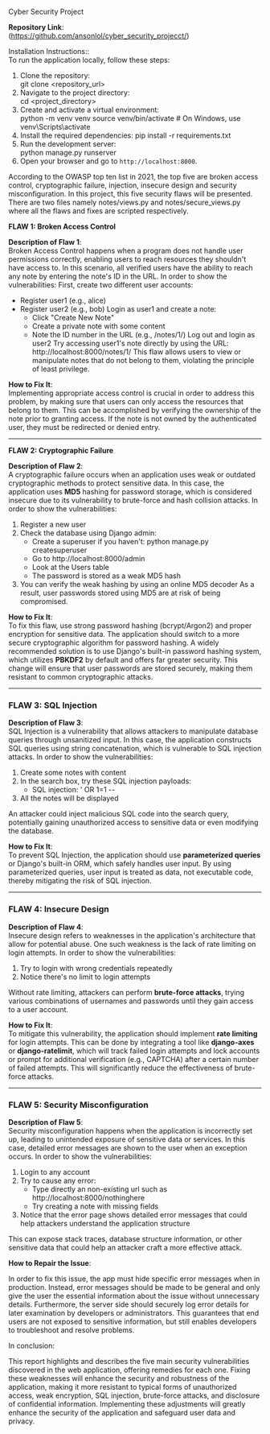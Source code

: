 Cyber Security Project

**Repository Link**:  
(https://github.com/ansonlol/cyber_security_projecct/)

Installation Instructions::  
To run the application locally, follow these steps:
1. Clone the repository:  
git clone <repository_url>
2. Navigate to the project directory:  
cd <project_directory>
3. Create and activate a virtual environment:    
python -m venv venv
source venv/bin/activate  # On Windows, use venv\Scripts\activate
4. Install the required dependencies: 
   pip install -r requirements.txt
5. Run the development server:  
   python manage.py runserver
6. Open your browser and go to `http://localhost:8000`.

According to the OWASP top ten list in 2021, the top five are broken access control, cryptographic failure, injection, insecure design and security misconfiguration. In this project, this five security flaws will be presented. There are two files namely notes/views.py and notes/secure_views.py where all the flaws and fixes are scripted respectively. 

**FLAW 1: Broken Access Control**

**Description of Flaw 1**:  
Broken Access Control happens when a program does not handle user permissions correctly, enabling users to reach resources they shouldn't have access to. In this scenario, all verified users have the ability to reach any note by entering the note's ID in the URL.
In order to show the vulnerabilities: 
First, create two different user accounts:
- Register user1 (e.g., alice)
- Register user2 (e.g., bob)
Login as user1 and create a note:
  - Click "Create New Note"
  - Create a private note with some content
  - Note the ID number in the URL (e.g., /notes/1/)
 Log out and login as user2
  Try accessing user1's note directly by using the URL: http://localhost:8000/notes/1/
This flaw allows users to view or manipulate notes that do not belong to them, violating the principle of least privilege.

**How to Fix It**:  
Implementing appropriate access control is crucial in order to address this problem, by making sure that users can only access the resources that belong to them. This can be accomplished by verifying the ownership of the note prior to granting access. If the note is not owned by the authenticated user, they must be redirected or denied entry.

---
 **FLAW 2: Cryptographic Failure**

**Description of Flaw 2**:  
A cryptographic failure occurs when an application uses weak or outdated cryptographic methods to protect sensitive data. In this case, the application uses **MD5** hashing for password storage, which is considered insecure due to its vulnerability to brute-force and hash collision attacks. 
In order to show the vulnerabilities: 
1. Register a new user
2. Check the database using Django admin:
   - Create a superuser if you haven't:
     python manage.py createsuperuser
   - Go to http://localhost:8000/admin
   - Look at the Users table
   - The password is stored as a weak MD5 hash
3. You can verify the weak hashing by using an online MD5 decoder
As a result, user passwords stored using MD5 are at risk of being compromised.

**How to Fix It**:  
To fix this flaw, use strong password hashing (bcrypt/Argon2) and proper encryption for sensitive data. The application should switch to a more secure cryptographic algorithm for password hashing. A widely recommended solution is to use Django's built-in password hashing system, which utilizes **PBKDF2** by default and offers far greater security. This change will ensure that user passwords are stored securely, making them resistant to common cryptographic attacks.

---

### **FLAW 3: SQL Injection**

**Description of Flaw 3**:  
SQL Injection is a vulnerability that allows attackers to manipulate database queries through unsanitized input. In this case, the application constructs SQL queries using string concatenation, which is vulnerable to SQL injection attacks. 
In order to show the vulnerabilities: 
1. Create some notes with content
2. In the search box, try these SQL injection payloads:
   - SQL injection: ' OR 1=1 --
3. All the notes will be displayed

An attacker could inject malicious SQL code into the search query, potentially gaining unauthorized access to sensitive data or even modifying the database.

**How to Fix It**:  
To prevent SQL Injection, the application should use **parameterized queries** or Django's built-in ORM, which safely handles user input. By using parameterized queries, user input is treated as data, not executable code, thereby mitigating the risk of SQL injection.

---

### **FLAW 4: Insecure Design**

**Description of Flaw 4**:  
Insecure design refers to weaknesses in the application's architecture that allow for potential abuse. One such weakness is the lack of rate limiting on login attempts. 
In order to show the vulnerabilities: 
1. Try to login with wrong credentials repeatedly
2. Notice there's no limit to login attempts

Without rate limiting, attackers can perform **brute-force attacks**, trying various combinations of usernames and passwords until they gain access to a user account.

**How to Fix It**:  
To mitigate this vulnerability, the application should implement **rate limiting** for login attempts. This can be done by integrating a tool like **django-axes** or **django-ratelimit**, which will track failed login attempts and lock accounts or prompt for additional verification (e.g., CAPTCHA) after a certain number of failed attempts. This will significantly reduce the effectiveness of brute-force attacks.

---

### **FLAW 5: Security Misconfiguration**

**Description of Flaw 5**:  
Security misconfiguration happens when the application is incorrectly set up, leading to unintended exposure of sensitive data or services. In this case, detailed error messages are shown to the user when an exception occurs. 
In order to show the vulnerabilities: 
1. Login to any account
2. Try to cause any error:
   - Type directly an non-existing url such as http://localhost:8000/nothinghere
   - Try creating a note with missing fields
3. Notice that the error page shows detailed error messages that could help attackers understand the application structure

This can expose stack traces, database structure information, or other sensitive data that could help an attacker craft a more effective attack.

**How to Repair the Issue**: 

In order to fix this issue, the app must hide specific error messages when in production. Instead, error messages should be made to be general and only give the user the essential information about the issue without unnecessary details. Furthermore, the server side should securely log error details for later examination by developers or administrators. This guarantees that end users are not exposed to sensitive information, but still enables developers to troubleshoot and resolve problems. 

In conclusion: 

This report highlights and describes the five main security vulnerabilities discovered in the web application, offering remedies for each one. Fixing these weaknesses will enhance the security and robustness of the application, making it more resistant to typical forms of unauthorized access, weak encryption, SQL injection, brute-force attacks, and disclosure of confidential information. Implementing these adjustments will greatly enhance the security of the application and safeguard user data and privacy. 




